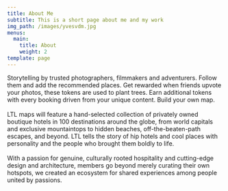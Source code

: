 ```yaml
---
title: About Me
subtitle: This is a short page about me and my work
img_path: /images/yvesvdm.jpg
menus:
  main:
    title: About
    weight: 2
template: page
---
```

Storytelling by trusted photographers, filmmakers and adventurers. Follow them and add the recommended places. Get rewarded when friends upvote your photos, these tokens are used to plant trees. Earn additional tokens with every booking driven from your unique content. Build your own map.\
\
LTL maps will feature a hand-selected collection of privately owned boutique hotels in 100 destinations around the globe, from world capitals and exclusive mountaintops to hidden beaches, off-the-beaten-path escapes, and beyond. LTL tells the story of hip hotels and cool places with personality and the people who brought them boldly to life.\
\
With a passion for genuine, culturally rooted hospitality and cutting-edge design and architecture, members go beyond merely curating their own hotspots, we created an ecosystem for shared experiences among people united by passions.
